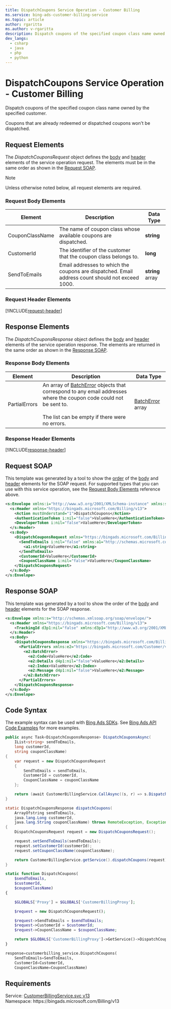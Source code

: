 ```yaml
---
title: DispatchCoupons Service Operation - Customer Billing
ms.service: bing-ads-customer-billing-service
ms.topic: article
author: rgaritta
ms.author: v-rgaritta
description: Dispatch coupons of the specified coupon class name owned by the specified customer.
dev_langs: 
  - csharp
  - java
  - php
  - python
---
```

# DispatchCoupons Service Operation - Customer Billing
Dispatch coupons of the specified coupon class name owned by the specified customer.

Coupons that are already redeemed or dispatched coupons won't be dispatched.

## <a name="request"></a>Request Elements
The *DispatchCouponsRequest* object defines the [body](#request-body) and [header](#request-header) elements of the service operation request. The elements must be in the same order as shown in the [Request SOAP](#request-soap). 

> [!NOTE]
> Unless otherwise noted below, all request elements are required.

### <a name="request-body"></a>Request Body Elements

|Element|Description|Data Type|
|-----------|---------------|-------------|
|<a name="couponclassname"></a>CouponClassName|The name of coupon class whose available coupons are dispatched.|**string**|
|<a name="customerid"></a>CustomerId|The identifier of the customer that the coupon class belongs to.|**long**|
|<a name="sendtoemails"></a>SendToEmails|Email addresses to which the coupons are dispatched. Email address count should not exceed 1000.|**string** array|

### <a name="request-header"></a>Request Header Elements
[!INCLUDE[request-header](./includes/request-header.md)]

## <a name="response"></a>Response Elements
The *DispatchCouponsResponse* object defines the [body](#response-body) and [header](#response-header) elements of the service operation response. The elements are returned in the same order as shown in the [Response SOAP](#response-soap).

### <a name="response-body"></a>Response Body Elements

|Element|Description|Data Type|
|-----------|---------------|-------------|
|<a name="partialerrors"></a>PartialErrors|An array of [BatchError](batcherror.md) objects that correspond to any email addresses where the coupon code could not be sent to.<br/><br/>The list can be empty if there were no errors.|[BatchError](batcherror.md) array|

### <a name="response-header"></a>Response Header Elements
[!INCLUDE[response-header](./includes/response-header.md)]

## <a name="request-soap"></a>Request SOAP
This template was generated by a tool to show the [order](../guides/services-protocol.md#element-order) of the [body](#request-body) and [header](#request-header) elements for the SOAP request. For supported types that you can use with this service operation, see the [Request Body Elements](#request-body) reference above.

```xml
<s:Envelope xmlns:i="http://www.w3.org/2001/XMLSchema-instance" xmlns:s="http://schemas.xmlsoap.org/soap/envelope/">
  <s:Header xmlns="https://bingads.microsoft.com/Billing/v13">
    <Action mustUnderstand="1">DispatchCoupons</Action>
    <AuthenticationToken i:nil="false">ValueHere</AuthenticationToken>
    <DeveloperToken i:nil="false">ValueHere</DeveloperToken>
  </s:Header>
  <s:Body>
    <DispatchCouponsRequest xmlns="https://bingads.microsoft.com/Billing/v13">
      <SendToEmails i:nil="false" xmlns:a1="http://schemas.microsoft.com/2003/10/Serialization/Arrays">
        <a1:string>ValueHere</a1:string>
      </SendToEmails>
      <CustomerId>ValueHere</CustomerId>
      <CouponClassName i:nil="false">ValueHere</CouponClassName>
    </DispatchCouponsRequest>
  </s:Body>
</s:Envelope>
```

## <a name="response-soap"></a>Response SOAP
This template was generated by a tool to show the order of the [body](#response-body) and [header](#response-header) elements for the SOAP response.

```xml
<s:Envelope xmlns:s="http://schemas.xmlsoap.org/soap/envelope/">
  <s:Header xmlns="https://bingads.microsoft.com/Billing/v13">
    <TrackingId d3p1:nil="false" xmlns:d3p1="http://www.w3.org/2001/XMLSchema-instance">ValueHere</TrackingId>
  </s:Header>
  <s:Body>
    <DispatchCouponsResponse xmlns="https://bingads.microsoft.com/Billing/v13">
      <PartialErrors xmlns:e2="https://bingads.microsoft.com/Customer/v13/Exception" d4p1:nil="false" xmlns:d4p1="http://www.w3.org/2001/XMLSchema-instance">
        <e2:BatchError>
          <e2:Code>ValueHere</e2:Code>
          <e2:Details d4p1:nil="false">ValueHere</e2:Details>
          <e2:Index>ValueHere</e2:Index>
          <e2:Message d4p1:nil="false">ValueHere</e2:Message>
        </e2:BatchError>
      </PartialErrors>
    </DispatchCouponsResponse>
  </s:Body>
</s:Envelope>
```

## <a name="example"></a>Code Syntax
The example syntax can be used with [Bing Ads SDKs](../guides/client-libraries.md). See [Bing Ads API Code Examples](../guides/code-examples.md) for more examples.
```csharp
public async Task<DispatchCouponsResponse> DispatchCouponsAsync(
	IList<string> sendToEmails,
	long customerId,
	string couponClassName)
{
	var request = new DispatchCouponsRequest
	{
		SendToEmails = sendToEmails,
		CustomerId = customerId,
		CouponClassName = couponClassName
	};

	return (await CustomerBillingService.CallAsync((s, r) => s.DispatchCouponsAsync(r), request));
}
```
```java
static DispatchCouponsResponse dispatchCoupons(
	ArrayOfstring sendToEmails,
	java.lang.Long customerId,
	java.lang.String couponClassName) throws RemoteException, Exception
{
	DispatchCouponsRequest request = new DispatchCouponsRequest();

	request.setSendToEmails(sendToEmails);
	request.setCustomerId(customerId);
	request.setCouponClassName(couponClassName);

	return CustomerBillingService.getService().dispatchCoupons(request);
}
```
```php
static function DispatchCoupons(
	$sendToEmails,
	$customerId,
	$couponClassName)
{

	$GLOBALS['Proxy'] = $GLOBALS['CustomerBillingProxy'];

	$request = new DispatchCouponsRequest();

	$request->SendToEmails = $sendToEmails;
	$request->CustomerId = $customerId;
	$request->CouponClassName = $couponClassName;

	return $GLOBALS['CustomerBillingProxy']->GetService()->DispatchCoupons($request);
}
```
```python
response=customerbilling_service.DispatchCoupons(
	SendToEmails=SendToEmails,
	CustomerId=CustomerId,
	CouponClassName=CouponClassName)
```

## Requirements
Service: [CustomerBillingService.svc v13](https://clientcenter.api.bingads.microsoft.com/Api/Billing/v13/CustomerBillingService.svc)  
Namespace: https\://bingads.microsoft.com/Billing/v13  

